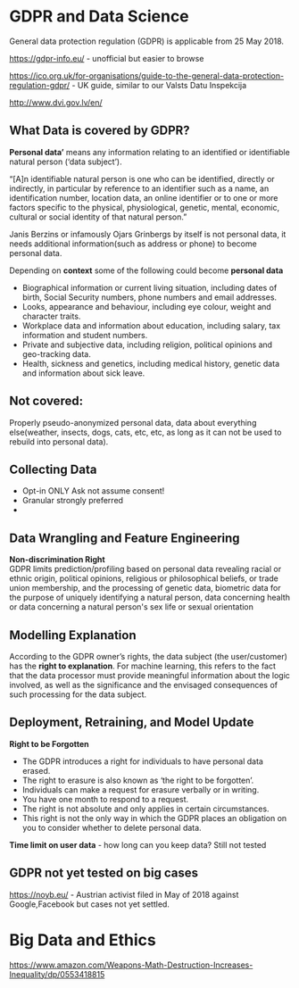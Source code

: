 # GDPR and Data Science

General data protection regulation (GDPR) is applicable from 25 May 2018.

https://gdpr-info.eu/ - unofficial but easier to browse

https://ico.org.uk/for-organisations/guide-to-the-general-data-protection-regulation-gdpr/ - UK guide, similar to our Valsts Datu Inspekcija

http://www.dvi.gov.lv/en/


## What Data is covered by GDPR?

**Personal data’** means any information relating to an identified or identifiable natural person (‘data subject’).

“[A]n identifiable natural person is one who can be identified, directly or indirectly, in particular by reference to an identifier such as a name, an identification number, location data, an online identifier or to one or more factors specific to the physical, physiological, genetic, mental, economic, cultural or social identity of that natural person.”

Janis Berzins or infamously Ojars Grinbergs by itself is not personal data, it needs additional information(such as address or phone) to become personal data.

Depending on **context** some of the following could become **personal data**

* Biographical information or current living situation, including dates of birth, Social Security numbers, phone numbers and email addresses.
* Looks, appearance and behaviour, including eye colour, weight and character traits.
* Workplace data and information about education, including salary, tax information and student numbers.
* Private and subjective data, including religion, political opinions and geo-tracking data.
* Health, sickness and genetics, including medical history, genetic data and information about sick leave.

## Not covered:
Properly pseudo-anonymized personal data, data about everything else(weather, insects, dogs, cats, etc, etc, as long as it can not be used to rebuild into personal data).


## Collecting Data

* Opt-in ONLY Ask not assume consent!
* Granular strongly preferred
* 

## Data Wrangling and Feature Engineering

**Non-discrimination Right**  
GDPR limits prediction/profiling based on personal data revealing racial or ethnic origin, political opinions, religious or philosophical beliefs, or trade union membership, and the processing of genetic data, biometric data for the purpose of uniquely identifying a natural person, data concerning health or data concerning a natural person's sex life or sexual orientation





## Modelling Explanation

According to the GDPR owner’s rights, the data subject (the user/customer) has the **right to explanation**. For machine learning, this refers to the fact that the data processor must provide meaningful information about the logic involved, as well as the significance and the envisaged consequences of such processing for the data subject.

## Deployment, Retraining, and Model Update

**Right to be Forgotten**

* The GDPR introduces a right for individuals to have personal data erased.
* The right to erasure is also known as ‘the right to be forgotten’.
* Individuals can make a request for erasure verbally or in writing.
* You have one month to respond to a request.
* The right is not absolute and only applies in certain circumstances.
* This right is not the only way in which the GDPR places an obligation on you to consider whether to delete personal data.

**Time limit on user data** - how long can you keep data? Still not tested

## GDPR not yet tested on big cases

https://noyb.eu/ - Austrian activist filed in May of 2018 against Google,Facebook but cases not yet settled.

# Big Data and Ethics

https://www.amazon.com/Weapons-Math-Destruction-Increases-Inequality/dp/0553418815


